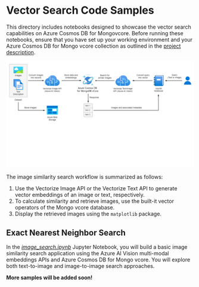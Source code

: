 # Vector Search Code Samples

This directory includes notebooks designed to showcase the vector search capabilities on Azure Cosmos DB for Mongovcore. Before running these notebooks, ensure that you have set up your working environment and your Azure Cosmos DB for Mongo vcore collection as outlined in the [project description](../README.md).

![Image similarity search workflow](../docs/images/vector-search-flow.png)

The image similarity search workflow is summarized as follows:

1. Use the Vectorize Image API or the Vectorize Text API to generate vector embeddings of an image or text, respectively.
2. To calculate similarity and retrieve images, use the built-it vector operators of the Mongo vcore database.
3. Display the retrieved images using the `matplotlib` package.

## Exact Nearest Neighbor Search

In the *[image_search.ipynb](image_search.ipynb)* Jupyter Notebook, you will build a basic image similarity search application using the Azure AI Vision multi-modal embeddings APIs and Azure Cosmos DB for Mongo vcore. You will explore both text-to-image and image-to-image search approaches.

**More samples will be added soon!**
